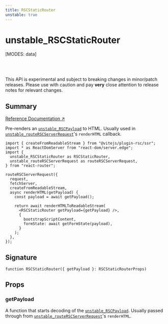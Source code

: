 ```yaml
---
title: RSCStaticRouter
unstable: true
---
```


# unstable_RSCStaticRouter

<!--
⚠️ ⚠️ IMPORTANT ⚠️ ⚠️ 

Thank you for helping improve our documentation!

This file is auto-generated from the JSDoc comments in the source
code, so please edit the JSDoc comments in the file below and this
file will be re-generated once those changes are merged.

https://github.com/remix-run/react-router/blob/main/packages/react-router/lib/rsc/server.ssr.tsx
-->

[MODES: data]

<br />
<br />

<docs-warning>This API is experimental and subject to breaking changes in 
minor/patch releases. Please use with caution and pay **very** close attention 
to release notes for relevant changes.</docs-warning>

## Summary

[Reference Documentation ↗](https://api.reactrouter.com/v7/functions/react_router.index.unstable_RSCStaticRouter.html)

Pre-renders an [`unstable_RSCPayload`](https://api.reactrouter.com/v7/types/react_router.index.unstable_RSCPayload.html) to HTML. Usually used in
[`unstable_routeRSCServerRequest`](https://api.reactrouter.com/v7/functions/react_router.index.unstable_routeRSCServerRequest.html)'s `renderHTML` callback.

```tsx
import { createFromReadableStream } from "@vitejs/plugin-rsc/ssr";
import * as ReactDomServer from "react-dom/server.edge";
import {
  unstable_RSCStaticRouter as RSCStaticRouter,
  unstable_routeRSCServerRequest as routeRSCServerRequest,
} from "react-router";

routeRSCServerRequest({
  request,
  fetchServer,
  createFromReadableStream,
  async renderHTML(getPayload) {
    const payload = await getPayload();

    return await renderHTMLToReadableStream(
      <RSCStaticRouter getPayload={getPayload} />,
      {
        bootstrapScriptContent,
        formState: await getFormState(payload),
      }
    );
  },
});
```

## Signature

```tsx
function RSCStaticRouter({ getPayload }: RSCStaticRouterProps)
```

## Props

### getPayload

A function that starts decoding of the [`unstable_RSCPayload`](https://api.reactrouter.com/v7/types/react_router.index.unstable_RSCPayload.html). Usually passed
through from [`unstable_routeRSCServerRequest`](https://api.reactrouter.com/v7/functions/react_router.index.unstable_routeRSCServerRequest.html)'s `renderHTML`.

